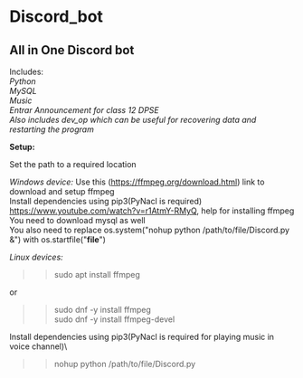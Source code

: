 # Discord_bot

## All in One Discord bot

Includes:\
_Python_\
_MySQL_\
_Music_\
_Entrar Announcement for class 12 DPSE_\
*Also includes dev_op which can be useful for recovering data and restarting the program*

**Setup:**

Set the path to a required location

_Windows device:_
Use this (https://ffmpeg.org/download.html) link to download and setup ffmpeg\
Install dependencies using pip3(PyNacl is required)\
https://www.youtube.com/watch?v=r1AtmY-RMyQ, help for installing ffmpeg\
You need to download mysql as well\
You also need to replace os.system("nohup python /path/to/file/Discord.py &") with os.startfile("__file__")

_Linux devices:_
>>sudo apt install ffmpeg

or

>>sudo dnf -y install ffmpeg\
>>sudo dnf -y install ffmpeg-devel 


Install dependencies using pip3(PyNacl is required for playing music in voice channel)\
>>nohup python /path/to/file/Discord.py 
